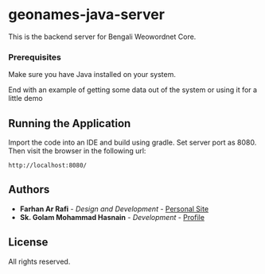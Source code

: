 # geonames-java-server

This is the backend server for Bengali Weowordnet Core.

### Prerequisites

Make sure you have Java installed on your system.


End with an example of getting some data out of the system or using it for a little demo

## Running the Application

Import the code into an IDE and build using gradle. Set server port as 8080. Then visit the browser in the following url:

```
http://localhost:8080/
```


## Authors

* **Farhan Ar Rafi** - *Design and Development* - [Personal Site](https://farhanarrafi.com)
* **Sk. Golam Mohammad Hasnain** - *Development* - [Profile](https://github.com/Oithe)


## License

All rights reserved.
